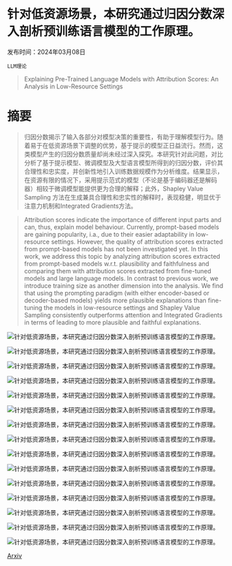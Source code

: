 # 针对低资源场景，本研究通过归因分数深入剖析预训练语言模型的工作原理。

发布时间：2024年03月08日

`LLM理论`

> Explaining Pre-Trained Language Models with Attribution Scores: An Analysis in Low-Resource Settings

# 摘要

> 归因分数揭示了输入各部分对模型决策的重要性，有助于理解模型行为。随着易于在低资源场景下调整的优势，基于提示的模型正日益流行。然而，这类模型产生的归因分数质量却尚未经过深入探究。本研究针对此问题，对比分析了基于提示模型、微调模型及大型语言模型所得到的归因分数，评价其合理性和忠实度，并创新性地引入训练数据规模作为分析维度。结果显示，在资源有限的情况下，采用提示范式的模型（不论是基于编码器还是解码器）相较于微调模型能提供更为合理的解释；此外，Shapley Value Sampling 方法在生成兼具合理性和忠实性的解释时，表现稳健，明显优于注意力机制和Integrated Gradients方法。

> Attribution scores indicate the importance of different input parts and can, thus, explain model behaviour. Currently, prompt-based models are gaining popularity, i.a., due to their easier adaptability in low-resource settings. However, the quality of attribution scores extracted from prompt-based models has not been investigated yet. In this work, we address this topic by analyzing attribution scores extracted from prompt-based models w.r.t. plausibility and faithfulness and comparing them with attribution scores extracted from fine-tuned models and large language models. In contrast to previous work, we introduce training size as another dimension into the analysis. We find that using the prompting paradigm (with either encoder-based or decoder-based models) yields more plausible explanations than fine-tuning the models in low-resource settings and Shapley Value Sampling consistently outperforms attention and Integrated Gradients in terms of leading to more plausible and faithful explanations.

![针对低资源场景，本研究通过归因分数深入剖析预训练语言模型的工作原理。](../../../paper_images/2403.05338/x1.png)

![针对低资源场景，本研究通过归因分数深入剖析预训练语言模型的工作原理。](../../../paper_images/2403.05338/x2.png)

![针对低资源场景，本研究通过归因分数深入剖析预训练语言模型的工作原理。](../../../paper_images/2403.05338/x3.png)

![针对低资源场景，本研究通过归因分数深入剖析预训练语言模型的工作原理。](../../../paper_images/2403.05338/x4.png)

![针对低资源场景，本研究通过归因分数深入剖析预训练语言模型的工作原理。](../../../paper_images/2403.05338/x5.png)

![针对低资源场景，本研究通过归因分数深入剖析预训练语言模型的工作原理。](../../../paper_images/2403.05338/task_p_tse.png)

![针对低资源场景，本研究通过归因分数深入剖析预训练语言模型的工作原理。](../../../paper_images/2403.05338/task_p_esnli.png)

![针对低资源场景，本研究通过归因分数深入剖析预训练语言模型的工作原理。](../../../paper_images/2403.05338/plau_tse.png)

![针对低资源场景，本研究通过归因分数深入剖析预训练语言模型的工作原理。](../../../paper_images/2403.05338/plau_esnli.png)

![针对低资源场景，本研究通过归因分数深入剖析预训练语言模型的工作原理。](../../../paper_images/2403.05338/faith_tse.png)

![针对低资源场景，本研究通过归因分数深入剖析预训练语言模型的工作原理。](../../../paper_images/2403.05338/faith_esnli.png)

![针对低资源场景，本研究通过归因分数深入剖析预训练语言模型的工作原理。](../../../paper_images/2403.05338/model_plau_tse.png)

![针对低资源场景，本研究通过归因分数深入剖析预训练语言模型的工作原理。](../../../paper_images/2403.05338/model_plau_esnli.png)

![针对低资源场景，本研究通过归因分数深入剖析预训练语言模型的工作原理。](../../../paper_images/2403.05338/model_faith_tse.png)

![针对低资源场景，本研究通过归因分数深入剖析预训练语言模型的工作原理。](../../../paper_images/2403.05338/model_faith_esnli.png)

[Arxiv](https://arxiv.org/abs/2403.05338)